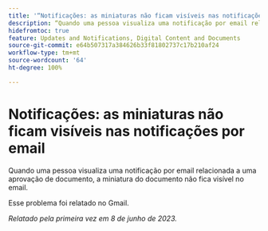 ```yaml
---
title: '“Notificações: as miniaturas não ficam visíveis nas notificações por email”'
description: “Quando uma pessoa visualiza uma notificação por email relacionada a uma aprovação de documento, a miniatura do documento não fica visível no email.”
hidefromtoc: true
feature: Updates and Notifications, Digital Content and Documents
source-git-commit: e64b507317a384626b33f81802737c17b210af24
workflow-type: tm+mt
source-wordcount: '64'
ht-degree: 100%

---
```



# Notificações: as miniaturas não ficam visíveis nas notificações por email

Quando uma pessoa visualiza uma notificação por email relacionada a uma aprovação de documento, a miniatura do documento não fica visível no email.

Esse problema foi relatado no Gmail.

_Relatado pela primeira vez em 8 de junho de 2023._
